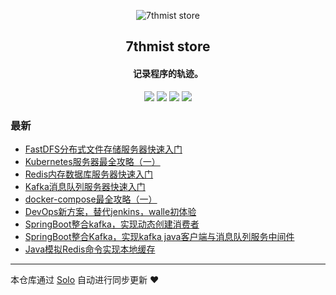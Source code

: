 <p align="center"><img alt="7thmist store" src="https://static.b3log.org/images/brand/solo-32.png"></p><h2 align="center">
7thmist store
</h2>

<h4 align="center">记录程序的轨迹。</h4>
<p align="center"><a title="7thmist store" target="_blank" href="https://github.com/AxisLamb/solo-blog"><img src="https://img.shields.io/github/last-commit/AxisLamb/solo-blog.svg?style=flat-square&color=FF9900"></a>
<a title="GitHub repo size in bytes" target="_blank" href="https://github.com/AxisLamb/solo-blog"><img src="https://img.shields.io/github/repo-size/AxisLamb/solo-blog.svg?style=flat-square"></a>
<a title="Solo Version" target="_blank" href="https://github.com/b3log/solo/releases"><img src="https://img.shields.io/badge/solo-3.6.4-f1e05a.svg?style=flat-square&color=blueviolet"></a>
<a title="Hits" target="_blank" href="https://github.com/b3log/hits"><img src="https://hits.b3log.org/AxisLamb/solo-blog.svg"></a></p>

### 最新

* [FastDFS分布式文件存储服务器快速入门](http://7thmist.store/articles/2019/09/25/1569399325484.html)
* [Kubernetes服务器最全攻略（一）](http://7thmist.store/articles/2019/09/24/1569296110875.html)
* [Redis内存数据库服务器快速入门](http://7thmist.store/articles/2019/09/24/1569295014754.html)
* [Kafka消息队列服务器快速入门](http://7thmist.store/articles/2019/09/24/1569293566124.html)
* [docker-compose最全攻略（一）](http://7thmist.store/articles/2019/09/19/1568861522804.html)
* [DevOps新方案，替代jenkins，walle初体验](http://7thmist.store/articles/2019/09/19/1568861421299.html)
* [SpringBoot整合kafka，实现动态创建消费者](http://7thmist.store/articles/2019/09/19/1568855768265.html)
* [SpringBoot整合Kafka，实现kafka java客户端与消息队列服务中间件](http://7thmist.store/articles/2019/09/19/1568855208050.html)
* [Java模拟Redis命令实现本地缓存](http://7thmist.store/articles/2019/09/12/1568301325845.html)



---

本仓库通过 [Solo](https://github.com/b3log/solo) 自动进行同步更新 ❤️ 
